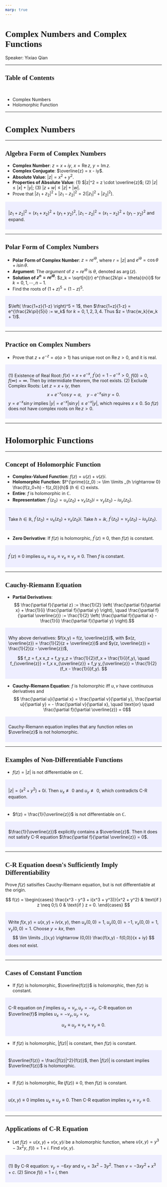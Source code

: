 ```yaml
---
marp: true
---
```

<style>
  section {
    font-family: 'LXGW Bright';
  }

  h1, h2, h3 {
    font-family: 'LXGW Bright';
  }
</style>
<style>
img[alt~="center"] {
  display: block;
  margin: 0 auto;
}
</style>
<style>
.note {
  background-color: #eef;
  padding: 10px;
  margin: 10px 0;
  text-align: left;
}
.trick {
  background-color: #fee;
  padding: 10px;
  margin: 10px 0;
  text-align: left;
}
</style>

# Complex Numbers and Complex Functions

Speaker: Yixiao Qian

---

## Table of Contents

<br>

- Complex Numbers
- Holomorphic Function

---

# Complex Numbers

---

## Algebra Form of Complex Numbers

- **Complex Number**: $z = x + iy$, $x = \operatorname{Re}z$, $y = \operatorname{Im}z$.
- **Complex Conjugate**: $\overline{z} = x - iy$.
- **Absolute Value**: $|z| = x^2 + y^2$.
- **Properties of Absolute Value**: (1) $|z|^2 = z \cdot \overline{z}$; (2) $|z| \leq |x| + |y|$; (3) $|z+w| \leq |z| + |w|$.
- Prove that $|z_1 + z_2|^2 + |z_1 - z_2|^2 = 2(|z_1|^2 + |z_2|^2)$.

<div class=note>

$|z_1+z_2|^2 = (x_1+x_2)^2 + (y_1+y_2)^2$, $|z_1 - z_2|^2=(x_1-x_2)^2 + (y_1-y_2)^2$ and expand.

</div>

---

## Polar Form of Complex Numbers

- **Polar Form of Complex Number**: $z = r e^{i\theta}$, where $r = |z|$ and $e^{i\theta} = \cos \theta + i \sin \theta$.
- **Argument**: The *argument* of $z = re^{i\theta}$ is $\theta$, denoted as $\operatorname{arg}(z)$.
- **Solution of $z^n = re^{i\theta}$**: $z_k = \sqrt[n]{r} e^{\frac{2k\pi + \theta}{n}i}$ for $k = 0,1,\cdots,n-1$.
- Find the roots of $(1 + z)^5 = (1 - z)^5$.

<div class=note>

$\left( \frac{1+z}{1-z} \right)^5 = 1$, then $\frac{1+z}{1-z} = e^{\frac{2k\pi}{5}i} := w_k$ for $k = 0,1,2,3,4$. Thus $z = \frac{w_k}{w_k + 1}$.
</div>

---

## Practice on Complex Numbers

- Prove that $z + e^{-z} = a (a > 1)$ has unique root on $\operatorname{Re} z > 0$, and it is real.

<div class=note>

(1) Existence of Real Root: $f(x) = x + e^{-x}$, $f^{\prime}(x) = 1 - e^{-x} > 0$, $f(0) = 0$, $f(\infty) = \infty$. Then by intermidiate theorem, the root exists.
(2) Exclude Complex Roots: Let $z = x + iy$, then
$$ x + e^{-x}\cos y = a, \quad y - e^{-x}\sin y = 0. $$
$y = e^{-x}\sin y$ implies $|y| = e^{-x} |\sin y| \leq e^{-x}|y|$, which requires $x \leq 0$. So $f(z)$ does not have complex roots on $\operatorname{Re} z > 0$.

</div>


---

# Holomorphic Functions

---

## Concept of Holomorphic Function

- **Complex-Valued Function**: $f(z) = u(z) + v(z) i$.
- **Holomorphic Function**: $f^{\prime}(z_0) := \lim \limits _{h \rightarrow 0} \frac{f(z_0+h) - f(z_0)}{h}$ ($h \in \mathbb{C}$) exists.
- **Entire**: $f$ is holomorphic in $\mathbb{C}$.
- **Representation**: $f^{\prime}(z_0) = u_x(z_0) + v_x(z_0)i = v_y(z_0) - iu_y(z_0)$.

<div class=note>

Take $h \in \mathbb{R}$, $f^{\prime}(z_0) = u_x(z_0) + v_x(z_0)i$. Take $h = ik$, $f^{\prime}(z_0) = v_y(z_0) - iu_y(z_0)$.

</div>

- **Zero Derivative**: If $f(z)$ is holomorphic, $f^{\prime}(z) \equiv 0$, then $f(z)$ is constant.

<div class=note>

$f^{\prime}(z) \equiv 0$ implies $u_x \equiv u_y \equiv v_x \equiv v_y \equiv 0$. Then $f$ is constant.

</div>

---

## Cauchy-Riemann Equation

- **Partial Derivatives**:
$$
\frac{\partial f}{\partial z} := \frac{1}{2} \left( \frac{\partial f}{\partial x} + \frac{1}{i} \frac{\partial f}{\partial y} \right), \quad
\frac{\partial f}{\partial \overline{z}} := \frac{1}{2} \left( \frac{\partial f}{\partial x} - \frac{1}{i} \frac{\partial f}{\partial y} \right).$$

<div class=note>

Why above derivatives: $f(x,y) = f(z, \overline{z})$, with $x(z, \overline{z}) = \frac{1}{2}(z + \overline{z})$ and $y(z, \overline{z}) = \frac{1}{2}(z - \overline{z})$,

$$
f_z = f_x x_z + f_y y_z = \frac{1}{2}(f_x + \frac{1}{i}f_y), \quad
f_{\overline{z}} = f_x x_{\overline{z}} + f_y y_{\overline{z}} = \frac{1}{2}(f_x - \frac{1}{i}f_y).
$$

</div>

- **Cauchy-Riemann Equation**: $f$ is holomorphic iff $u,v$ have continuous derivatives and
$$
\frac{\partial u}{\partial x} = \frac{\partial v}{\partial y},
\frac{\partial u}{\partial y} = - \frac{\partial v}{\partial x}, \quad
\text{or} \quad
\frac{\partial f}{\partial \overline{z}} = 0$$

<div class=note>

Cauchy-Riemann equation implies that any function relies on $\overline{z}$ is not holomorphic.

</div>

---

## Examples of Non-Differentiable Functions

- $f(z) = |z|$ is not differentiable on $\mathbb{C}$.

<div class=note>

$|z| = (x^2+y^2) + 0i$. Then $u_x \not\equiv 0$ and $u_y \not\equiv 0$, which contradicts C-R equation.

</div>

- $f(z) = \frac{1}{\overline{z}}$ is not differentiable on $\mathbb{C}$.

<div class=note>

$\frac{1}{\overline{z}}$ explicitly contains a $\overline{z}$. Then it does not satisfy C-R equation $\frac{\partial f}{\partial \overline{z}} = 0$.

</div>

---

## C-R Equation doesn's Sufficiently Imply Differentiability

Prove $f(z)$ satisifies Cauchy-Riemann equation, but is not differentiable at the origin.

$$ f(z) =
\begin{cases}
  \frac{x^3 - y^3 + i(x^3 + y^3)}{x^2 + y^2} & \text{if } z \neq 0;\\
  0 & \text{if } z = 0.
\end{cases}
$$

<div class=note>

Write $f(x,y) = u(x,y) + iv(x,y)$, then $u_x(0,0) = 1$, $u_y(0,0)=-1$, $v_x(0,0)=1$, $v_y(0,0) = 1$.
Choose $y = kx$, then
$$ \lim \limits _{(x,y) \rightarrow (0,0)} \frac{f(x,y) - f(0,0)}{x + iy}  $$
does not exist.

</div>

---

## Cases of Constant Function

- If $f(z)$ is holomorphic, $\overline{f(z)}$ is holomorphic, then $f(z)$ is constant.

<div class=note>

C-R equation on $f$ implies $u_x=v_y, u_y=-v_x$. C-R equation on $\overline{f}$ implies $u_x=-v_y, u_y = v_x$.

$$ u_x \equiv u_y \equiv v_x \equiv v_y \equiv 0. $$

</div>

- If $f(z)$ is holomorphic, $|f(z)|$ is constant, then $f(z)$ is constant.

<div class=note>

$\overline{f(z)} = \frac{|f(z)|^2}{f(z)}$, then $|f(z)|$ is constant implies $\overline{f(z)}$ is holomorphic.

</div>

- If $f(z)$ is holomorphic, $\operatorname{Re}(f(z)) \equiv 0$, then $f(z)$ is constant.

<div class=note>

$u(x,y) \equiv 0$ implies $u_x \equiv u_y \equiv 0$. Then C-R equation implies $v_x \equiv v_y \equiv 0$.

</div>

---

## Applications of C-R Equation

- Let $f(z) = u(x,y) + v(x,y)i$ be a holomorphic function, where $u(x,y) = y^3 - 3x^2y$, $f(i) = 1+i$. Find $v(x,y)$.

<div class=note>

(1) By C-R equation: $v_y = -6xy$ and $v_x = 3x^2 - 3y^2$. Then $v = -3xy^2 + x^3 + c$.
(2) Since $f(i) = 1+i$, then 

</div>



